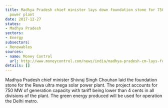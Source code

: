 ```yaml
---
title: Madhya Pradesh chief minister lays down foundation stone for 750 MW Rewa solar
  power plant
date: 2017-12-27
states:
- Madhya Pradesh
sectors:
- Energy
subsectors:
- Renewables
sources:
- name: Money Control
  url: http://www.moneycontrol.com/news/india/madhya-pradesh-cm-lays-foundation-for-worlds-largest-solar-power-plant-2467601.html
details: []
---
```


Madhya Pradesh chief minister Shivraj Singh Chouhan laid the foundation stone for the Rewa ultra mega solar power plant. The project accounts for 750 MW of generation capacity with tariff being lower than 4 cents in all divisions of the plant. The green energy produced will be used for operation the Delhi metro.
